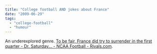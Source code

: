 ```yaml
---
title: "College football AND jokes about France"
date: "2009-06-29"
tags: 
  - "college-football"
  - "humour"
---
```


An underexplored genre. [To be fair, France did try to surrender in the first quarter - Dr. Saturday... - NCAA Football - Rivals.com](http://rivals.yahoo.com/ncaa/football/blog/dr_saturday/post/To-be-fair-France-did-try-to-surrender-in-the-f?urn=ncaaf,173471).
